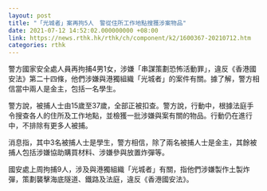 ```yaml
---
layout: post
title: "「光城者」案再拘5人　警從住所工作地點搜獲涉案物品"
date: 2021-07-12 14:52:02.000000000 +08:00
link: https://news.rthk.hk/rthk/ch/component/k2/1600367-20210712.htm
categories: rthk
---
```


警方國家安全處人員再拘捕4男1女，涉嫌「串謀策劃恐怖活動罪」，違反《香港國安法》第二十四條，他們涉嫌與港獨組織「光城者」的案件有關。據了解，警方相信當中兩人是金主，包括一名學生。

警方說，被捕人士由15歲至37歲，全部正被扣查。警方說，行動中，根據法庭手令搜查各人的住所及工作地點，並檢獲一批涉嫌與案有關的物品。行動仍在進行中，不排除有更多人被捕。

消息指，其中3名被捕人士是學生，警方相信，除了兩名被捕人士是金主，其餘被捕人包括涉嫌協助購買材料、涉嫌參與放置炸彈等。

國安處上周拘捕9人，涉及與港獨組織「光城者」有關，指他們涉嫌製作土製炸彈，策劃襲擊海底隧道、鐵路及法庭，違反《香港國安法》。

